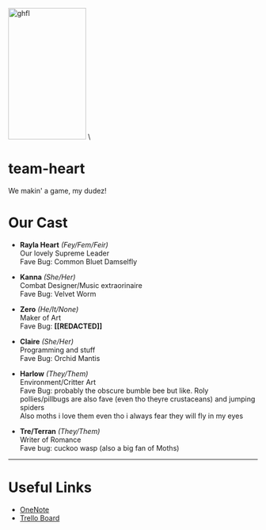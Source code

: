 <img width="157" height="265" alt="ghfl" src="https://github.com/user-attachments/assets/2218d8f3-9dad-4b3d-9cb7-119893cbe17b" /> \
# team-heart
We makin' a game, my dudez!

# Our Cast
* **Rayla Heart** *(Fey/Fem/Feir)* \
  Our lovely Supreme Leader \
  Fave Bug: Common Bluet Damselfly
  
* **Kanna** *(She/Her)* \
  Combat Designer/Music extraorinaire \
  Fave Bug: Velvet Worm
  
* **Zero** *(He/It/None)* \
  Maker of Art \
  Fave Bug: **[[REDACTED]]**
  
* **Claire** *(She/Her)* \
  Programming and stuff \
  Fave Bug: Orchid Mantis
  
* **Harlow** *(They/Them)* \
  Environment/Critter Art \
  Fave Bug: probably the obscure bumble bee but like. Roly pollies/pillbugs are also fave (even tho theyre crustaceans) and jumping spiders \
  Also moths i love them even tho i always fear they will fly in my eyes

* **Tre/Terran** *(They/Them)* \
  Writer of Romance \
  Fave bug: cuckoo wasp (also a big fan of Moths)

---

# Useful Links
* [OneNote](https://onedrive.live.com/view.aspx?resid=48571935547B5873!s7f8a6dccf7b7461cb69a962fda9b2376&migratedtospo=true&redeem=aHR0cHM6Ly8xZHJ2Lm1zL28vYy80ODU3MTkzNTU0N2I1ODczL0VzeHRpbi0zOXh4R3RwcVdMOXFiSTNZQjRVTVlhMzN1RGF3RjFKbkVHYUFTVEE_ZT1rS2QzakM&wd=target%28Story%20Line.one%7C3dc69cea-3626-492f-aca9-11ee746a5b35%2FRough%20Draft%20All%7C25562484-95c9-4c1a-86ce-cb2a0eaf2e8e%2F%29&wdorigin=NavigationUrl)
* [Trello Board](https://trello.com/invite/b/68bf05319617a680eec49ed6/ATTIf7de3e469c8aa7002ea803af092332bfCA6132E3/team-heart-project)
